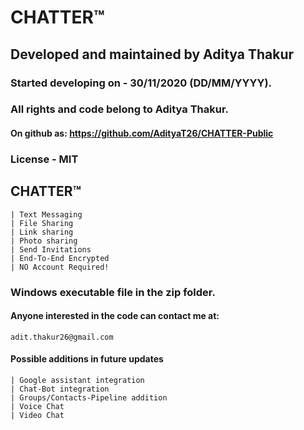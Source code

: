 #                   CHATTER™                       #
##     Developed and maintained by Aditya Thakur  ##

### Started developing on - 30/11/2020 (DD/MM/YYYY). ###

### All rights and code belong to Aditya Thakur. ###

#### On github as: https://github.com/AdityaT26/CHATTER-Public ####

### License - MIT ###

## CHATTER™ ##
    | Text Messaging
    | File Sharing
    | Link sharing
    | Photo sharing
    | Send Invitations
    | End-To-End Encrypted
    | NO Account Required!
    
### Windows executable file in the zip folder. ###



#### Anyone interested in the code can contact me at:  ####
    adit.thakur26@gmail.com

#### Possible additions in future updates ####
    | Google assistant integration
    | Chat-Bot integration
    | Groups/Contacts-Pipeline addition
    | Voice Chat
    | Video Chat
